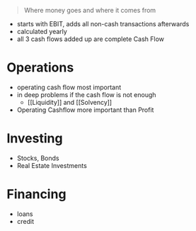 > Where money goes and where it comes from

- starts with EBIT, adds all non-cash transactions afterwards
- calculated yearly
- all 3 cash flows added up are complete Cash Flow
# Operations
- operating cash flow most important
- in deep problems if the cash flow is not enough
	- [[Liquidity]] and [[Solvency]] 
- Operating Cashflow more important than Profit
# Investing
- Stocks, Bonds
- Real Estate Investments
# Financing 
- loans
- credit
